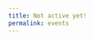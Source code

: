 ```yaml
---
title: Not active yet!
permalink: events
---
```


<script>
window.location.replace("{{site.facebook.page}}")
</script>
